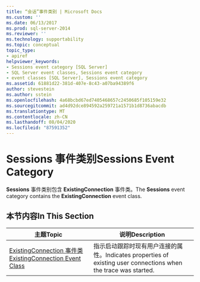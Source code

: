 ```yaml
---
title: “会话”事件类别 | Microsoft Docs
ms.custom: ''
ms.date: 06/13/2017
ms.prod: sql-server-2014
ms.reviewer: ''
ms.technology: supportability
ms.topic: conceptual
topic_type:
- apiref
helpviewer_keywords:
- Sessions event category [SQL Server]
- SQL Server event classes, Sessions event category
- event classes [SQL Server], Sessions event category
ms.assetid: 61881d22-381d-407e-8c43-a07ba94389f6
author: stevestein
ms.author: sstein
ms.openlocfilehash: 4a68bcbd67ed7405468657c2450685f105159e32
ms.sourcegitcommit: ad4d92dce894592a259721a1571b1d8736abacdb
ms.translationtype: MT
ms.contentlocale: zh-CN
ms.lasthandoff: 08/04/2020
ms.locfileid: "87591352"
---
```

# <a name="sessions-event-category"></a><span data-ttu-id="c5972-102">Sessions 事件类别</span><span class="sxs-lookup"><span data-stu-id="c5972-102">Sessions Event Category</span></span>
  <span data-ttu-id="c5972-103">**Sessions** 事件类别包含 **ExistingConnection** 事件类。</span><span class="sxs-lookup"><span data-stu-id="c5972-103">The **Sessions** event category contains the **ExistingConnection** event class.</span></span>  
  
## <a name="in-this-section"></a><span data-ttu-id="c5972-104">本节内容</span><span class="sxs-lookup"><span data-stu-id="c5972-104">In This Section</span></span>  
  
|<span data-ttu-id="c5972-105">主题</span><span class="sxs-lookup"><span data-stu-id="c5972-105">Topic</span></span>|<span data-ttu-id="c5972-106">说明</span><span class="sxs-lookup"><span data-stu-id="c5972-106">Description</span></span>|  
|-----------|-----------------|  
|[<span data-ttu-id="c5972-107">ExistingConnection 事件类</span><span class="sxs-lookup"><span data-stu-id="c5972-107">ExistingConnection Event Class</span></span>](existingconnection-event-class.md)|<span data-ttu-id="c5972-108">指示启动跟踪时现有用户连接的属性。</span><span class="sxs-lookup"><span data-stu-id="c5972-108">Indicates properties of existing user connections when the trace was started.</span></span>|  
  
  
